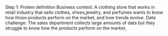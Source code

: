 Step 1: Prolem definition
Business context: A clothing store that works in retail industry that sells clothes, shoes,jewelry, and perfumes wants to know how those products perform on the market, and how trends evolve.
Data challenge: The sales department collects large amounts of data but they struggle to know how the products perform on the market, 
